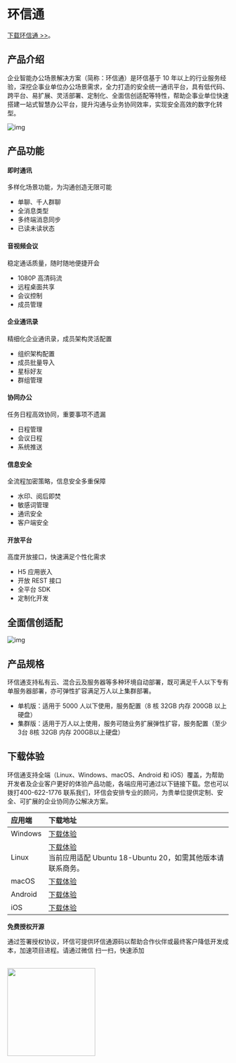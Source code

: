 ﻿# 环信通

<Toc />

[下载环信通 >>](#下载体验)。

## 产品介绍

企业智能办公场景解决方案（简称：环信通）是环信基于 10 年以上的行业服务经验，深挖企事业单位办公场景需求，全力打造的安全统一通讯平台，具有低代码、跨平台、易扩展、灵活部署、定制化、全面信创适配等特性，帮助企事业单位快速搭建一站式智慧办公平台，提升沟通与业务协同效率，实现安全高效的数字化转型。

![img](@static/images/privitization/uc_architecture.png)

## 产品功能

#### 即时通讯

多样化场景功能，为沟通创造无限可能
 - 单聊、千人群聊 
 - 全消息类型 
 - 多终端消息同步
 - 已读未读状态 

#### 音视频会议

稳定通话质量，随时随地便捷开会
 - 1080P 高清码流
 - 远程桌面共享
 - 会议控制
 - 成员管理

#### 企业通讯录

精细化企业通讯录，成员架构灵活配置
 - 组织架构配置
 - 成员批量导入
 - 星标好友
 - 群组管理
 
#### 协同办公

任务日程高效协同，重要事项不遗漏
 - 日程管理
 - 会议日程
 - 系统推送
 
#### 信息安全

全流程加密策略，信息安全多重保障
 - 水印、阅后即焚
 - 敏感词管理
 - 通讯安全
 - 客户端安全

#### 开放平台

高度开放接口，快速满足个性化需求
 - H5 应用嵌入
 - 开放 REST 接口
 - 全平台 SDK
 - 定制化开发

## 全面信创适配

![img](@static/images/privitization/uc_client.png)

## 产品规格

环信通支持私有云、混合云及服务器等多种环境自动部署，既可满足千人以下专有单服务器部署，亦可弹性扩容满足万人以上集群部署。

 - 单机版：适用于 5000 人以下使用，服务配置（8 核 32GB 内存 200GB 以上硬盘）
 - 集群版：适用于万人以上使用，服务可随业务扩展弹性扩容，服务配置（至少3台 8核 32GB 内存 200GB以上硬盘）

## 下载体验

环信通支持全端（Linux、Windows、macOS、Android 和 iOS）覆盖，为帮助开发者及企业客户更好的体验产品功能，各端应用可通过以下链接下载。您也可以拨打400-622-1776 联系我们，环信会安排专业的顾问，为贵单位提供定制、安全、可扩展的企业协同办公解决方案。

| 应用端 | 下载地址 |
| :------------------- | :----- |
| Windows | [下载体验](https://download-sdk.oss-cn-beijing.aliyuncs.com/mp/poc/win/%E7%8E%AF%E4%BF%A1%E9%80%9A.2.x.exe) |
| Linux | [下载体验](http://download-sdk.oss-cn-beijing.aliyuncs.com/mp/poc/linux/easemoboa_2.0.3-build0110_amd64.deb)<br/> 当前应用适配 Ubuntu 18-Ubuntu 20，如需其他版本请联系商务。|
| macOS | [下载体验](https://download-sdk.oss-cn-beijing.aliyuncs.com/mp/poc/mac/%E7%8E%AF%E4%BF%A1%E9%80%9A.2.x.dmg) |
| Android | [下载体验](https://download-sdk.oss-cn-beijing.aliyuncs.com/mp/poc/android/app-release.apk) |
| iOS | [下载体验](https://testflight.apple.com/join/j1ssvXm0)|

**免费授权开源**

通过签署授权协议，环信可提供环信通源码以帮助合作伙伴或最终客户降低开发成本，加速项目进程。请通过微信 扫一扫，快速添加

<br/>
<img src="@static/images/privitization/deploy_wechat_code.jpg" width="200" />
